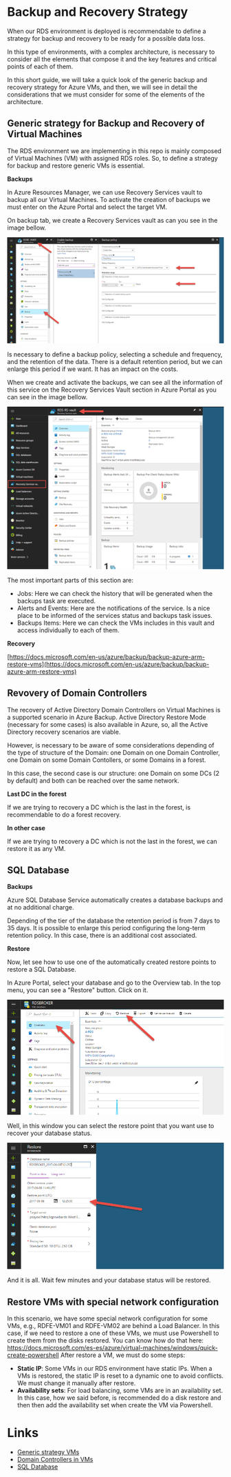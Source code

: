 # Backup and Recovery Strategy

When our RDS environment is deployed is recommendable to define a strategy for backup and recovery to be ready for a possible data loss.

In this type of environments, with a complex architecture, is necessary to consider all the elements that compose it and the key features and critical points of each of them.

In this short guide, we will take a quick look of the generic backup and recovery strategy for Azure VMs, and then, we will see in detail the considerations that we must consider for some of the elements of the architecture.

## Generic strategy for Backup and Recovery of Virtual Machines

The RDS environment we are implementing in this repo is mainly composed of Virtual Machines (VM) with assigned RDS roles. So, to define a strategy for backup and restore generic VMs is essential.

**Backups**

In Azure Resources Manager, we can use Recovery Services vault to backup all our Virtual Machines. To activate the creation of backups we must enter on the Azure Portal and select the target VM.

On backup tab, we create a Recovery Services vault as can you see in the image bellow.

![](backups-1.png)

Is necessary to define a backup policy, selecting a schedule and frequency, and the retention of the data. There is a default retention period, but we can enlarge this period if we want. It has an impact on the costs.

When we create and activate the backups, we can see all the information of this service on the Recovery Services Vault section in Azure Portal as you can see in the image bellow.

![](backups-2.png)

The most important parts of this section are:

- Jobs: Here we can check the history that will be generated when the backups task are executed.
- Alerts and Events: Here are the notifications of the service. Is a nice place to be informed of the services status and backups task issues.
- Backups Items: Here we can check the VMs includes in this vault and access individually to each of them.

**Recovery**

[https://docs.microsoft.com/en-us/azure/backup/backup-azure-arm-restore-vms](https://docs.microsoft.com/en-us/azure/backup/backup-azure-arm-restore-vms)

## Revovery of Domain Controllers

The recovery of Active Directory Domain Controllers on Virtual Machines is a supported scenario in Azure Backup. Active Directory Restore Mode (necessary for some cases) is also available in Azure, so, all the Active Directory recovery scenarios are viable.

However, is necessary to be aware of some considerations depending of the type of structure of the Domain: one Domain on one Domain Controller, one Domain on some Domain Contollers, or some Domains in a forest.

In this case, the second case is our structure: one Domain on some DCs (2 by default) and both can be reached over the same network.

**Last DC in the forest**

If we are trying to recovery a DC which is the last in the forest, is recommendable to do a forest recovery.

**In other case**

If we are trying to recovery a DC which is not the last in the forest, we can restore it as any VM.

## SQL Database

**Backups**

Azure SQL Database Service automatically creates a database backups and at no additional charge.

Depending of the tier of the database the retention period is from 7 days to 35 days. It is possible to enlarge this period configuring the long-term retention policy. In this case, there is an additional cost associated.

**Restore**

Now, let see how to use one of the automatically created restore points to restore a SQL Database.

In Azure Portal, select your database and go to the Overview tab. In the top menu, you can see a &quot;Restore&quot; button. Click on it.

![](backups-3.png)

Well, in this window you can select the restore point that you want use to recover your database status.

![](backups-4.png)

And it is all. Wait few minutes and your database status will be restored.

## Restore VMs with special network configuration

In this scenario, we have some special network configuration for some VMs, e.g., RDFE-VM01 and RDFE-VM02 are behind a Load Balancer. 
In this case, if we need to restore a one of these VMs, we must use Powershell to create them from the disks restored. You can know how do that here: https://docs.microsoft.com/es-es/azure/virtual-machines/windows/quick-create-powershell
After restore a VM, we must do some steps:
* **Static IP**: Some VMs in our RDS environment have static IPs. When a VMs is restored, the static IP is reset to a dynamic one to avoid conflicts. We must change it manually after restore.
* **Availability sets**: For load balancing, some VMs are in an availability set. In this case, how we said before, is recommended do a disk restore and then then add the availability set when create the VM via Powershell.

# Links

* [Generic strategy VMs](https://docs.microsoft.com/en-us/azure/backup/backup-azure-arm-vms)
* [Domain Controllers in VMs](https://docs.microsoft.com/en-us/azure/backup/backup-azure-arm-restore-vms#restoring-domain-controller-vms)
* [SQL Database](https://docs.microsoft.com/en-us/azure/sql-database/sql-database-automated-backups)

